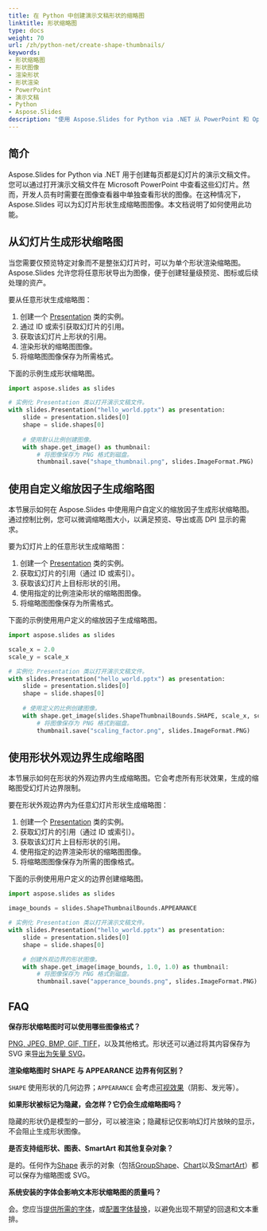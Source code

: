 ```yaml
---
title: 在 Python 中创建演示文稿形状的缩略图
linktitle: 形状缩略图
type: docs
weight: 70
url: /zh/python-net/create-shape-thumbnails/
keywords:
- 形状缩略图
- 形状图像
- 渲染形状
- 形状渲染
- PowerPoint
- 演示文稿
- Python
- Aspose.Slides
description: "使用 Aspose.Slides for Python via .NET 从 PowerPoint 和 OpenDocument 幻灯片生成高质量的形状缩略图——轻松创建和导出演示文稿缩略图。"
---
```


## **简介**

Aspose.Slides for Python via .NET 用于创建每页都是幻灯片的演示文稿文件。您可以通过打开演示文稿文件在 Microsoft PowerPoint 中查看这些幻灯片。然而，开发人员有时需要在图像查看器中单独查看形状的图像。在这种情况下，Aspose.Slides 可以为幻灯片形状生成缩略图图像。本文档说明了如何使用此功能。

## **从幻灯片生成形状缩略图**

当您需要仅预览特定对象而不是整张幻灯片时，可以为单个形状渲染缩略图。Aspose.Slides 允许您将任意形状导出为图像，便于创建轻量级预览、图标或后续处理的资产。

要从任意形状生成缩略图：

1. 创建一个 [Presentation](https://reference.aspose.com/slides/python-net/aspose.slides/presentation/) 类的实例。
1. 通过 ID 或索引获取幻灯片的引用。
1. 获取该幻灯片上形状的引用。
1. 渲染形状的缩略图图像。
1. 将缩略图图像保存为所需格式。

下面的示例生成形状缩略图。

```py
import aspose.slides as slides

# 实例化 Presentation 类以打开演示文稿文件。
with slides.Presentation("hello_world.pptx") as presentation:
    slide = presentation.slides[0]
    shape = slide.shapes[0]
    
    # 使用默认比例创建图像。
    with shape.get_image() as thumbnail:
        # 将图像保存为 PNG 格式到磁盘。
        thumbnail.save("shape_thumbnail.png", slides.ImageFormat.PNG)
```

## **使用自定义缩放因子生成缩略图**

本节展示如何在 Aspose.Slides 中使用用户自定义的缩放因子生成形状缩略图。通过控制比例，您可以微调缩略图大小，以满足预览、导出或高 DPI 显示的需求。

要为幻灯片上的任意形状生成缩略图：

1. 创建一个 [Presentation](https://reference.aspose.com/slides/python-net/aspose.slides/presentation/) 类的实例。
1. 获取幻灯片的引用（通过 ID 或索引）。
1. 获取该幻灯片上目标形状的引用。
1. 使用指定的比例渲染形状的缩略图图像。
1. 将缩略图图像保存为所需格式。

下面的示例使用用户定义的缩放因子生成缩略图。

```py
import aspose.slides as slides

scale_x = 2.0
scale_y = scale_x

# 实例化 Presentation 类以打开演示文稿文件。
with slides.Presentation("hello_world.pptx") as presentation:
    slide = presentation.slides[0]
    shape = slide.shapes[0]
    
    # 使用定义的比例创建图像。
    with shape.get_image(slides.ShapeThumbnailBounds.SHAPE, scale_x, scale_y) as thumbnail:
        # 将图像保存为 PNG 格式到磁盘。
        thumbnail.save("scaling_factor.png", slides.ImageFormat.PNG)
```

## **使用形状外观边界生成缩略图**

本节展示如何在形状的外观边界内生成缩略图。它会考虑所有形状效果，生成的缩略图受幻灯片边界限制。

要在形状外观边界内为任意幻灯片形状生成缩略图：

1. 创建一个 [Presentation](https://reference.aspose.com/slides/python-net/aspose.slides/presentation/) 类的实例。
1. 获取幻灯片的引用（通过 ID 或索引）。
1. 获取该幻灯片上目标形状的引用。
1. 使用指定的边界渲染形状的缩略图图像。
1. 将缩略图图像保存为所需的图像格式。

下面的示例使用用户定义的边界创建缩略图。

```py
import aspose.slides as slides

image_bounds = slides.ShapeThumbnailBounds.APPEARANCE

# 实例化 Presentation 类以打开演示文稿文件。
with slides.Presentation("hello_world.pptx") as presentation:
    slide = presentation.slides[0]
    shape = slide.shapes[0]

    # 创建外观边界的形状图像。
    with shape.get_image(image_bounds, 1.0, 1.0) as thumbnail:
        # 将图像保存为 PNG 格式到磁盘。
        thumbnail.save("apperance_bounds.png", slides.ImageFormat.PNG)
```

## **FAQ**

**保存形状缩略图时可以使用哪些图像格式？**

[PNG, JPEG, BMP, GIF, TIFF](https://reference.aspose.com/slides/python-net/aspose.slides/imageformat/)，以及其他格式。形状还可以通过将其内容保存为 SVG 来[导出为矢量 SVG](/slides/zh/python-net/shape/write_as_svg/)。

**渲染缩略图时 SHAPE 与 APPEARANCE 边界有何区别？**

`SHAPE` 使用形状的几何边界；`APPEARANCE` 会考虑[可视效果](/slides/zh/python-net/shape-effect/)（阴影、发光等）。

**如果形状被标记为隐藏，会怎样？它仍会生成缩略图吗？**

隐藏的形状仍是模型的一部分，可以被渲染；隐藏标记仅影响幻灯片放映的显示，不会阻止生成形状图像。

**是否支持组形状、图表、SmartArt 和其他复杂对象？**

是的。任何作为[Shape](/slides/zh/python-net/aspose.slides/shape/) 表示的对象（包括[GroupShape](/slides/zh/python-net/aspose.slides/groupshape/)、[Chart](/slides/zh/python-net/aspose.slides.charts/chart/)以及[SmartArt](/slides/zh/python-net/aspose.slides.smartart/smartart/)）都可以保存为缩略图或 SVG。

**系统安装的字体会影响文本形状缩略图的质量吗？**

会。您应当[提供所需的字体](/slides/zh/python-net/custom-font/)，或[配置字体替换](/slides/zh/python-net/font-substitution/)，以避免出现不期望的回退和文本重排。